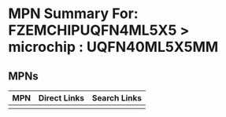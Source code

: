 



# MPN Summary For: FZEMCHIPUQFN4ML5X5 > microchip : UQFN40ML5X5MM

## MPNs
  

|MPN|Direct Links|Search Links|
| :--- | :--- | :--- |
||||
